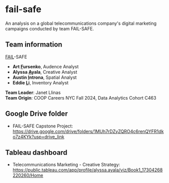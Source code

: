 # fail-safe
An analysis on a global telecommunications company's digital marketing campaigns conducted by team FAIL-SAFE.

## Team information
<ins>FAIL</ins>-SAFE
- **Art <ins>F</ins>ursenko**, Audence Analyst
- **Alyssa <ins>A</ins>yala**, Creative Analyst
- **Austin <ins>I</ins>ntrona**, Spatial Analyst
- **Eddie <ins>L</ins>i**, Inventory Analyst

**Team Leader**: Janet Llinas  
**Team Origin**: COOP Careers NYC Fall 2024, Data Analytics Cohort C463

## Google Drive folder
- FAIL-SAFE Capstone Project: https://drive.google.com/drive/folders/1MUh7rDZyZQRO4c6renQYFR1dko7z4KYk?usp=drive_link

## Tableau dashboard
- Telecommunications Marketing - Creative Strategy: https://public.tableau.com/app/profile/alyssa.ayala/viz/Book1_17304268220260/Home
